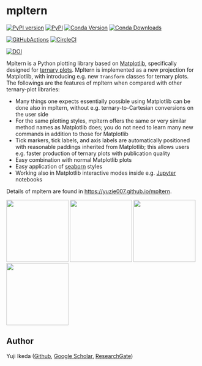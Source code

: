 # mpltern

[![PyPI version](https://badge.fury.io/py/mpltern.svg)](https://badge.fury.io/py/mpltern)
[![PyPI](https://img.shields.io/pypi/dm/mpltern.svg)](https://pypi.python.org/pypi/mpltern)
[![Conda Version](https://img.shields.io/conda/vn/conda-forge/mpltern.svg)](https://anaconda.org/conda-forge/mpltern)
[![Conda Downloads](https://img.shields.io/conda/dn/conda-forge/mpltern.svg)](https://anaconda.org/conda-forge/mpltern)

[![GitHubActions](https://github.com/yuzie007/mpltern/actions/workflows/tests.yml/badge.svg)](https://github.com/yuzie007/mpltern/actions?query=workflow%3ATests)
[![CircleCI](https://circleci.com/gh/yuzie007/mpltern.svg?style=shield)](https://circleci.com/gh/yuzie007/mpltern)

[![DOI](https://zenodo.org/badge/DOI/10.5281/zenodo.3528354.svg)](https://doi.org/10.5281/zenodo.3528354)

Mpltern is a Python plotting library based on
[Matplotlib](https://matplotlib.org), specifically designed for
[ternary plots](https://en.wikipedia.org/wiki/Ternary_plot).
Mpltern is implemented as a new projection for Matplotlib, with introducing
e.g. new `Transform` classes for ternary plots.
The followings are the features of mpltern when compared with other
ternary-plot libraries:

- Many things one expects essentially possible using Matplotlib can be done
  also in mpltern, without e.g. ternary-to-Cartesian conversions on the user
  side
- For the same plotting styles, mpltern offers the same or very similar method
  names as Matplotlib does; you do not need to learn many new commands in
  addition to those for Matplotlib
- Tick markers, tick labels, and axis labels are automatically positioned with
  reasonable paddings inherited from Matplotlib;
  this allows users e.g. faster production of ternary plots with publication
  quality
- Easy combination with normal Matplotlib plots
- Easy application of [seaborn](https://seaborn.pydata.org) styles
- Working also in Matplotlib interactive modes inside e.g.
  [Jupyter](http://jupyter.org) notebooks

Details of mpltern are found in https://yuzie007.github.io/mpltern.

[<img src="https://mpltern.readthedocs.io/en/latest/_images/sphx_glr_with_seaborn_styles_001.svg" width="162"/>](https://yuzie007.github.io/mpltern/gallery/index.html)
[<img src="https://mpltern.readthedocs.io/en/latest/_images/sphx_glr_05.inset_001.svg" width="162"/>](https://yuzie007.github.io/mpltern/gallery/index.html)
[<img src="https://mpltern.readthedocs.io/en/latest/_images/basic_2.svg" width="162"/>](https://yuzie007.github.io/mpltern/gallery/index.html)
[<img src="https://mpltern.readthedocs.io/en/latest/_images/sphx_glr_02.arbitrary_triangle_001.svg" width="162"/>](https://yuzie007.github.io/mpltern/gallery/index.html)

## Author

Yuji Ikeda
([Github](https://github.com/yuzie007),
[Google Scholar](https://scholar.google.com/citations?user=2m5dkBwAAAAJ&hl=en),
[ResearchGate](https://www.researchgate.net/profile/Yuji_Ikeda6))
